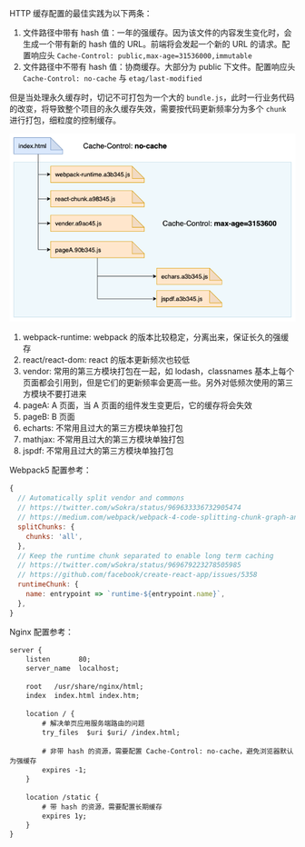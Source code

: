 HTTP 缓存配置的最佳实践为以下两条：

1. 文件路径中带有 hash 值：一年的强缓存。因为该文件的内容发生变化时，会生成一个带有新的 hash 值的 URL。前端将会发起一个新的 URL 的请求。配置响应头 `Cache-Control: public,max-age=31536000,immutable`
2. 文件路径中不带有 hash 值：协商缓存。大部分为 public 下文件。配置响应头 `Cache-Control: no-cache` 与 `etag/last-modified`

但是当处理永久缓存时，切记不可打包为一个大的 `bundle.js`，此时一行业务代码的改变，将导致整个项目的永久缓存失效，需要按代码更新频率分为多个 `chunk` 进行打包，细粒度的控制缓存。

![](./img/cache.png)

1. webpack-runtime: webpack 的版本比较稳定，分离出来，保证长久的强缓存
2. react/react-dom: react 的版本更新频次也较低
3. vendor: 常用的第三方模块打包在一起，如 lodash，classnames 基本上每个页面都会引用到，但是它们的更新频率会更高一些。另外对低频次使用的第三方模块不要打进来
4. pageA: A 页面，当 A 页面的组件发生变更后，它的缓存将会失效
5. pageB: B 页面
6. echarts: 不常用且过大的第三方模块单独打包
7. mathjax: 不常用且过大的第三方模块单独打包
8. jspdf: 不常用且过大的第三方模块单独打包

Webpack5 配置参考：

```js
{
  // Automatically split vendor and commons
  // https://twitter.com/wSokra/status/969633336732905474
  // https://medium.com/webpack/webpack-4-code-splitting-chunk-graph-and-the-splitchunks-optimization-be739a861366
  splitChunks: {
    chunks: 'all',
  },
  // Keep the runtime chunk separated to enable long term caching
  // https://twitter.com/wSokra/status/969679223278505985
  // https://github.com/facebook/create-react-app/issues/5358
  runtimeChunk: {
    name: entrypoint => `runtime-${entrypoint.name}`,
  },
}
```

Nginx 配置参考：

```nginx
server {
    listen       80;
    server_name  localhost;
 
    root   /usr/share/nginx/html;
    index  index.html index.htm;
 
    location / {
        # 解决单页应用服务端路由的问题
        try_files  $uri $uri/ /index.html;
 
        # 非带 hash 的资源，需要配置 Cache-Control: no-cache，避免浏览器默认为强缓存
        expires -1;
    }
 
    location /static {
        # 带 hash 的资源，需要配置长期缓存
        expires 1y;
    }
}
```
